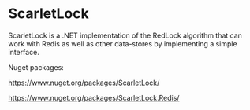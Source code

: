 # ScarletLock

ScarletLock is a .NET implementation of the RedLock algorithm that can work with Redis as well as other data-stores by implementing a simple interface.

Nuget packages:

https://www.nuget.org/packages/ScarletLock/

https://www.nuget.org/packages/ScarletLock.Redis/ 
